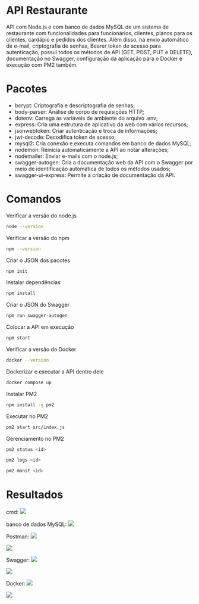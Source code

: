 # API Restaurante

API com Node.js e com banco de dados MySQL de um sistema de restaurante com funcionalidades para funcionários, clientes, planos para os clientes, cardápio e pedidos dos clientes. Além disso, há envio automático de e-mail, criptografia de senhas, Bearer token de acesso para autenticação, possui todos os métodos de API (GET, POST, PUT e DELETE), documentação no Swagger, configuração da aplicação para o Docker e execução com PM2 também.

# Pacotes

- bcrypt: Criptografia e descriptografia de senhas;
- body-parser: Análise de corpo de requisições HTTP;
- dotenv: Carrega as variáveis de ambiente do arquivo .env;
- express: Cria uma estrutura de aplicativo da web com vários recursos;
- jsonwebtoken: Criar autenticação e troca de informações;
- jwt-decode: Decodifica token de acesso;
- mysql2: Cria conexão e executa comandos em banco de dados MySQL;
- nodemon: Reinicia automaticamente a API ao notar alterações;
- nodemailer: Enviar e-mails com o node.js;
- swagger-autogen: Cria a documentação web da API com o Swagger por meio de identificação automática de todos os métodos usados;
- swagger-ui-express: Permite a criação de documentação da API.

# Comandos

Verificar a versão do node.js
```bash
node --version
```

Verificar a versão do npm
```bash
npm --version
```

Criar o JSON dos pacotes
```bash
npm init
```

Instalar dependências
```bash
npm install
```

Criar o JSON do Swagger
```bash
npm run swagger-autogen
```

Colocar a API em execução
```bash
npm start
```

Verificar a versão do Docker
```bash
docker --version
```

Dockerizar e executar a API dentro dele
```bash
docker compose up
```

Instalar PM2
```bash
npm install -g pm2
```

Executar no PM2
```bash
pm2 start src/index.js
```

Gerenciamento no PM2
```bash
pm2 status <id>
```
```bash
pm2 logs <id>
```
```bash
pm2 monit <id>
```

# Resultados

cmd:
<span>
    <img src="https://user-images.githubusercontent.com/85804895/205183705-dbb33c2d-ee08-4241-a1e8-33d9aec008af.png">
</span>

banco de dados MySQL:
<span>
    <img src="https://user-images.githubusercontent.com/85804895/205183960-b92feb8b-aa6f-4c10-9839-d70980520330.png">
</span>

Postman:
<span>
    <img src="https://user-images.githubusercontent.com/85804895/205184076-c2a0e125-10aa-4e4d-ba04-10539bf3a017.png">
</span>

<span>
    <img src="https://user-images.githubusercontent.com/85804895/205184158-bef7cbc1-11bd-4943-9116-1e791e15bff5.png">
</span>

Swagger:
<span>
    <img src="https://user-images.githubusercontent.com/85804895/205184213-73fe6a7d-90a0-465e-970d-6d6ad408340d.png">
</span>

<span>
    <img src="https://user-images.githubusercontent.com/85804895/205184306-8d0b5cc2-9872-412e-8267-9ceed3b4e6e6.png">
</span>

Docker:
<span>
    <img src="https://user-images.githubusercontent.com/85804895/222026303-ae46c799-8a7e-4238-a5bc-1022bde94611.png">
</span>

<span>
    <img src="https://user-images.githubusercontent.com/85804895/222026397-e41a5e27-a933-430c-a84b-69a7e327ea9f.png">
</span>
